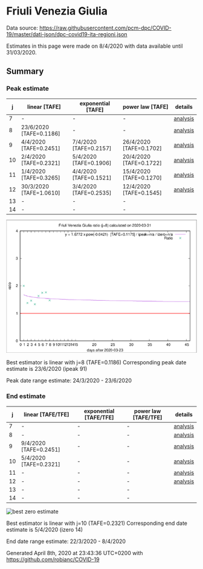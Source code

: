 # Friuli Venezia Giulia


Data source: https://raw.githubusercontent.com/pcm-dpc/COVID-19/master/dati-json/dpc-covid19-ita-regioni.json

Estimates in this page were made on 8/4/2020 with data available until 31/03/2020.


## Summary 

### Peak estimate 
|j|linear [TAFE]|exponential [TAFE]|power law [TAFE]|details|
|---|----|-----------|---------|-------|
|7|-|-|-|[analysis](COVID-19_friuli_venezia_giulia_j7_2020-03-31.md)|
|8|23/6/2020 [TAFE=0.1186]|-|-|[analysis](COVID-19_friuli_venezia_giulia_j8_2020-03-31.md)|
|9|4/4/2020 [TAFE=0.2451]|7/4/2020 [TAFE=0.2157]|26/4/2020 [TAFE=0.1702]|[analysis](COVID-19_friuli_venezia_giulia_j9_2020-03-31.md)|
|10|2/4/2020 [TAFE=0.2321]|5/4/2020 [TAFE=0.1906]|20/4/2020 [TAFE=0.1722]|[analysis](COVID-19_friuli_venezia_giulia_j10_2020-03-31.md)|
|11|1/4/2020 [TAFE=0.3265]|4/4/2020 [TAFE=0.1521]|15/4/2020 [TAFE=0.1270]|[analysis](COVID-19_friuli_venezia_giulia_j11_2020-03-31.md)|
|12|30/3/2020 [TAFE=1.0610]|3/4/2020 [TAFE=0.2535]|12/4/2020 [TAFE=0.1545]|[analysis](COVID-19_friuli_venezia_giulia_j12_2020-03-31.md)|
|13|-|-|-||
|14|-|-|-||

![best peak estimate](COVID-19_friuli_venezia_giulia_j8_2020-03-31.png)

Best estimator is linear with j=8 (TAFE=0.1186)
Corresponding peak date estimate is 23/6/2020 (ipeak 91)


Peak date range estimate: 24/3/2020 - 23/6/2020

### End estimate 
|j|linear [TAFE/TFE]|exponential [TAFE/TFE]|power law [TAFE/TFE]|details|
|---|----|-----------|---------|-------|
|7|-|-|-|[analysis](COVID-19_friuli_venezia_giulia_j7_2020-03-31.md)|
|8|-|-|-|[analysis](COVID-19_friuli_venezia_giulia_j8_2020-03-31.md)|
|9|9/4/2020 [TAFE=0.2451]|-|-|[analysis](COVID-19_friuli_venezia_giulia_j9_2020-03-31.md)|
|10|5/4/2020 [TAFE=0.2321]|-|-|[analysis](COVID-19_friuli_venezia_giulia_j10_2020-03-31.md)|
|11|-|-|-|[analysis](COVID-19_friuli_venezia_giulia_j11_2020-03-31.md)|
|12|-|-|-|[analysis](COVID-19_friuli_venezia_giulia_j12_2020-03-31.md)|
|13|-|-|-||
|14|-|-|-||

![best zero estimate](COVID-19_friuli_venezia_giulia_j10_2020-03-31.png)

Best estimator is linear with j=10 (TAFE=0.2321)
Corresponding end date estimate is 5/4/2020 (izero 14)


End date range estimate: 22/3/2020 - 8/4/2020

Generated April 8th, 2020 at 23:43:36 UTC+0200 with https://github.com/robianc/COVID-19
